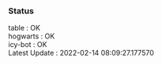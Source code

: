### Status


table : OK  
hogwarts : OK  
icy-bot : OK  
Latest Update : 2022-02-14 08:09:27.177570
